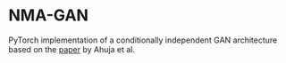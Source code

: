 # NMA-GAN
PyTorch implementation of a conditionally independent GAN architecture
based on the [paper](https://proceedings.mlr.press/v161/ahuja21a/ahuja21a.pdf) by Ahuja et al.